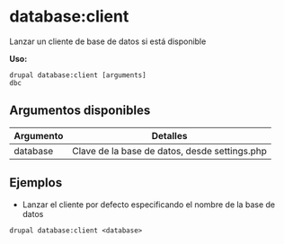 # database:client
Lanzar un cliente de base de datos si está disponible

**Uso:**
```
drupal database:client [arguments]
dbc
```

## Argumentos disponibles
Argumento | Detalles
---------|-------------
database | Clave de la base de datos, desde settings.php

## Ejemplos
* Lanzar el cliente por defecto especificando el nombre de la base de datos
```
drupal database:client <database>
```
